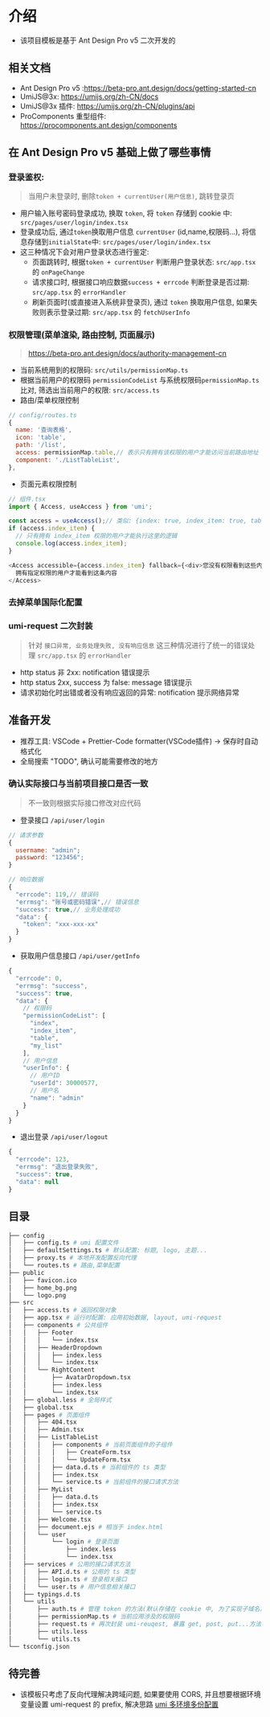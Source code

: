 # 介绍

- 该项目模板是基于 Ant Design Pro v5 二次开发的
  
## 相关文档

- Ant Design Pro v5 :https://beta-pro.ant.design/docs/getting-started-cn
- UmiJS@3x: https://umijs.org/zh-CN/docs
- UmiJS@3x 插件: https://umijs.org/zh-CN/plugins/api
- ProComponents 重型组件: https://procomponents.ant.design/components

## 在 Ant Design Pro v5 基础上做了哪些事情

### 登录鉴权: 

> 当用户未登录时, 删除`token + currentUser(用户信息)`, 跳转登录页

- 用户输入账号密码登录成功, 换取 `token`, 将 `token` 存储到 cookie 中: `src/pages/user/login/index.tsx`
- 登录成功后, 通过`token`换取用户信息 `currentUser` (id,name,权限码...), 将信息存储到`initialState`中: `src/pages/user/login/index.tsx`
- 这三种情况下会对用户登录状态进行鉴定:
  - 页面跳转时, 根据`token + currentUser` 判断用户登录状态: `src/app.tsx` 的 `onPageChange`
  - 请求接口时, 根据接口响应数据`success + errcode` 判断登录是否过期: `src/app.tsx` 的 `errorHandler`
  - 刷新页面时(或直接进入系统非登录页), 通过 `token` 换取用户信息, 如果失败则表示登录过期: `src/app.tsx` 的 `fetchUserInfo`

### 权限管理(菜单渲染, 路由控制, 页面展示)

> https://beta-pro.ant.design/docs/authority-management-cn

- 当前系统用到的权限码: `src/utils/permissionMap.ts`
- 根据当前用户的权限码 `permissionCodeList` 与系统权限码`permissionMap.ts`比对, 筛选出当前用户的权限: `src/access.ts`
- 路由/菜单权限控制

```js
// config/routes.ts
{
  name: '查询表格',
  icon: 'table',
  path: '/list',
  access: permissionMap.table,// 表示只有拥有该权限的用户才能访问当前路由地址
  component: './ListTableList',
},
```

- 页面元素权限控制

```js
// 组件.tsx 
import { Access, useAccess } from 'umi';

const access = useAccess();// 类似: {index: true, index_item: true, table: true}
if (access.index_item) {
  // 只有拥有 index_item 权限的用户才能执行这里的逻辑
  console.log(access.index_item);
}

<Access accessible={access.index_item} fallback={<div>您没有权限看到这些内容</div>}>
  拥有指定权限的用户才能看到这条内容
</Access>
```

### 去掉菜单国际化配置

### umi-request 二次封装

> 针对 `接口异常, 业务处理失败, 没有响应信息` 这三种情况进行了统一的错误处理 `src/app.tsx` 的 `errorHandler`

- http status 非 2xx: notification 错误提示
- http status 2xx, success 为 false: message 错误提示
- 请求初始化时出错或者没有响应返回的异常: notification 提示网络异常

## 准备开发

- 推荐工具: VSCode + Prettier-Code formatter(VSCode插件) -> 保存时自动格式化
- 全局搜索 "TODO", 确认可能需要修改的地方

### 确认实际接口与当前项目接口是否一致

> 不一致则根据实际接口修改对应代码

- 登录接口 `/api/user/login`

```js
// 请求参数
{
  username: "admin";
  password: "123456";
}

// 响应数据
{
  "errcode": 119,// 错误码
  "errmsg": "账号或密码错误",// 错误信息
  "success": true,// 业务处理成功
  "data": {
    "token": "xxx-xxx-xx"
  }
}
```

- 获取用户信息接口 `/api/user/getInfo`

```js
{
  "errcode": 0,
  "errmsg": "success",
  "success": true,
  "data": {
    // 权限码
    "permissionCodeList": [
      "index",
      "index_item",
      "table",
      "my_list"
    ],
    // 用户信息
    "userInfo": {
      // 用户ID
      "userId": 30000577,
      // 用户名
      "name": "admin"
    }
  }
}
```

- 退出登录 `/api/user/logout`

```js
{
  "errcode": 123,
  "errmsg": "退出登录失败",
  "success": true,
  "data": null
}
```

## 目录

```bash
├── config
│   ├── config.ts # umi 配置文件
│   ├── defaultSettings.ts # 默认配置: 标题, logo, 主题...
│   ├── proxy.ts # 本地开发配置反向代理
│   └── routes.ts # 路由,菜单配置
├── public
│   ├── favicon.ico
│   ├── home_bg.png
│   └── logo.png
├── src
│   ├── access.ts # 返回权限对象
│   ├── app.tsx # 运行时配置: 应用初始数据, layout, umi-request
│   ├── components # 公共组件
│   │   ├── Footer
│   │   │   └── index.tsx
│   │   ├── HeaderDropdown
│   │   │   ├── index.less
│   │   │   └── index.tsx
│   │   └── RightContent
│   │       ├── AvatarDropdown.tsx
│   │       ├── index.less
│   │       └── index.tsx
│   ├── global.less # 全局样式
│   ├── global.tsx
│   ├── pages # 页面组件
│   │   ├── 404.tsx
│   │   ├── Admin.tsx
│   │   ├── ListTableList
│   │   │   ├── components # 当前页面组件的子组件
│   │   │   │   ├── CreateForm.tsx
│   │   │   │   └── UpdateForm.tsx
│   │   │   ├── data.d.ts # 当前组件的 ts 类型
│   │   │   ├── index.tsx
│   │   │   └── service.ts # 当前组件的接口请求方法
│   │   ├── MyList
│   │   │   ├── data.d.ts
│   │   │   ├── index.tsx
│   │   │   └── service.ts
│   │   ├── Welcome.tsx
│   │   ├── document.ejs # 相当于 index.html
│   │   └── user
│   │       └── login # 登录页面
│   │           ├── index.less
│   │           └── index.tsx
│   ├── services # 公用的接口请求方法
│   │   ├── API.d.ts # 公用的 ts 类型
│   │   ├── login.ts # 登录相关接口
│   │   └── user.ts # 用户信息相关接口
│   ├── typings.d.ts
│   └── utils
│       ├── auth.ts # 管理 token 的方法(默认存储在 cookie 中, 为了实现子域名之间共享登录状态, 可改为 localStorage)
│       ├── permissionMap.ts # 当前应用涉及的权限码
│       ├── request.ts # 再次封装 umi-reuqest, 暴露 get, post, put...方法
│       ├── utils.less
│       └── utils.ts
└── tsconfig.json
```

## 待完善

- 该模板只考虑了反向代理解决跨域问题, 如果要使用 CORS, 并且想要根据环境变量设置 umi-request 的 prefix, 解决思路 [umi 多环境多份配置](https://umijs.org/zh-CN/docs/config#%E5%A4%9A%E7%8E%AF%E5%A2%83%E5%A4%9A%E4%BB%BD%E9%85%8D%E7%BD%AE)
